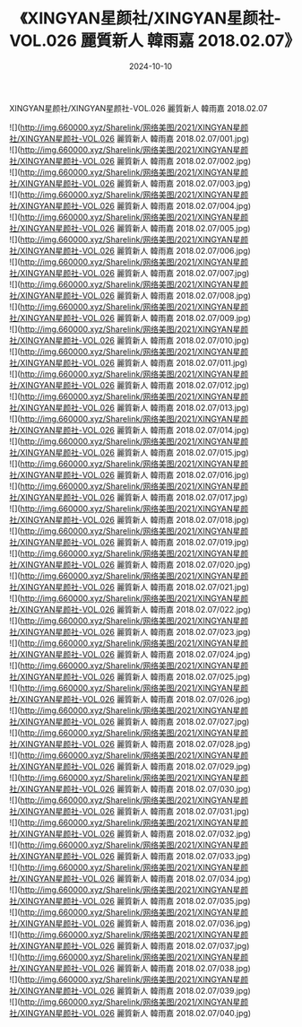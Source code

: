 ﻿---
layout: post
title:  《XINGYAN星颜社/XINGYAN星颜社-VOL.026 麗質新人 韓雨嘉 2018.02.07》
date:   2024-10-10
img: http://img.660000.xyz/Sharelink/网络美图/2021/XINGYAN星颜社/XINGYAN星颜社-VOL.026 麗質新人 韓雨嘉 2018.02.07/000.jpg
categories: [美女, 清纯, 唯美]
---

XINGYAN星颜社/XINGYAN星颜社-VOL.026 麗質新人 韓雨嘉 2018.02.07

 ![](http://img.660000.xyz/Sharelink/网络美图/2021/XINGYAN星颜社/XINGYAN星颜社-VOL.026 麗質新人 韓雨嘉 2018.02.07/001.jpg) <br>![](http://img.660000.xyz/Sharelink/网络美图/2021/XINGYAN星颜社/XINGYAN星颜社-VOL.026 麗質新人 韓雨嘉 2018.02.07/002.jpg) <br>![](http://img.660000.xyz/Sharelink/网络美图/2021/XINGYAN星颜社/XINGYAN星颜社-VOL.026 麗質新人 韓雨嘉 2018.02.07/003.jpg) <br>![](http://img.660000.xyz/Sharelink/网络美图/2021/XINGYAN星颜社/XINGYAN星颜社-VOL.026 麗質新人 韓雨嘉 2018.02.07/004.jpg) <br>![](http://img.660000.xyz/Sharelink/网络美图/2021/XINGYAN星颜社/XINGYAN星颜社-VOL.026 麗質新人 韓雨嘉 2018.02.07/005.jpg) <br>![](http://img.660000.xyz/Sharelink/网络美图/2021/XINGYAN星颜社/XINGYAN星颜社-VOL.026 麗質新人 韓雨嘉 2018.02.07/006.jpg) <br>![](http://img.660000.xyz/Sharelink/网络美图/2021/XINGYAN星颜社/XINGYAN星颜社-VOL.026 麗質新人 韓雨嘉 2018.02.07/007.jpg) <br>![](http://img.660000.xyz/Sharelink/网络美图/2021/XINGYAN星颜社/XINGYAN星颜社-VOL.026 麗質新人 韓雨嘉 2018.02.07/008.jpg) <br>![](http://img.660000.xyz/Sharelink/网络美图/2021/XINGYAN星颜社/XINGYAN星颜社-VOL.026 麗質新人 韓雨嘉 2018.02.07/009.jpg) <br>![](http://img.660000.xyz/Sharelink/网络美图/2021/XINGYAN星颜社/XINGYAN星颜社-VOL.026 麗質新人 韓雨嘉 2018.02.07/010.jpg) <br>![](http://img.660000.xyz/Sharelink/网络美图/2021/XINGYAN星颜社/XINGYAN星颜社-VOL.026 麗質新人 韓雨嘉 2018.02.07/011.jpg) <br>![](http://img.660000.xyz/Sharelink/网络美图/2021/XINGYAN星颜社/XINGYAN星颜社-VOL.026 麗質新人 韓雨嘉 2018.02.07/012.jpg) <br>![](http://img.660000.xyz/Sharelink/网络美图/2021/XINGYAN星颜社/XINGYAN星颜社-VOL.026 麗質新人 韓雨嘉 2018.02.07/013.jpg) <br>![](http://img.660000.xyz/Sharelink/网络美图/2021/XINGYAN星颜社/XINGYAN星颜社-VOL.026 麗質新人 韓雨嘉 2018.02.07/014.jpg) <br>![](http://img.660000.xyz/Sharelink/网络美图/2021/XINGYAN星颜社/XINGYAN星颜社-VOL.026 麗質新人 韓雨嘉 2018.02.07/015.jpg) <br>![](http://img.660000.xyz/Sharelink/网络美图/2021/XINGYAN星颜社/XINGYAN星颜社-VOL.026 麗質新人 韓雨嘉 2018.02.07/016.jpg) <br>![](http://img.660000.xyz/Sharelink/网络美图/2021/XINGYAN星颜社/XINGYAN星颜社-VOL.026 麗質新人 韓雨嘉 2018.02.07/017.jpg) <br>![](http://img.660000.xyz/Sharelink/网络美图/2021/XINGYAN星颜社/XINGYAN星颜社-VOL.026 麗質新人 韓雨嘉 2018.02.07/018.jpg) <br>![](http://img.660000.xyz/Sharelink/网络美图/2021/XINGYAN星颜社/XINGYAN星颜社-VOL.026 麗質新人 韓雨嘉 2018.02.07/019.jpg) <br>![](http://img.660000.xyz/Sharelink/网络美图/2021/XINGYAN星颜社/XINGYAN星颜社-VOL.026 麗質新人 韓雨嘉 2018.02.07/020.jpg) <br>![](http://img.660000.xyz/Sharelink/网络美图/2021/XINGYAN星颜社/XINGYAN星颜社-VOL.026 麗質新人 韓雨嘉 2018.02.07/021.jpg) <br>![](http://img.660000.xyz/Sharelink/网络美图/2021/XINGYAN星颜社/XINGYAN星颜社-VOL.026 麗質新人 韓雨嘉 2018.02.07/022.jpg) <br>![](http://img.660000.xyz/Sharelink/网络美图/2021/XINGYAN星颜社/XINGYAN星颜社-VOL.026 麗質新人 韓雨嘉 2018.02.07/023.jpg) <br>![](http://img.660000.xyz/Sharelink/网络美图/2021/XINGYAN星颜社/XINGYAN星颜社-VOL.026 麗質新人 韓雨嘉 2018.02.07/024.jpg) <br>![](http://img.660000.xyz/Sharelink/网络美图/2021/XINGYAN星颜社/XINGYAN星颜社-VOL.026 麗質新人 韓雨嘉 2018.02.07/025.jpg) <br>![](http://img.660000.xyz/Sharelink/网络美图/2021/XINGYAN星颜社/XINGYAN星颜社-VOL.026 麗質新人 韓雨嘉 2018.02.07/026.jpg) <br>![](http://img.660000.xyz/Sharelink/网络美图/2021/XINGYAN星颜社/XINGYAN星颜社-VOL.026 麗質新人 韓雨嘉 2018.02.07/027.jpg) <br>![](http://img.660000.xyz/Sharelink/网络美图/2021/XINGYAN星颜社/XINGYAN星颜社-VOL.026 麗質新人 韓雨嘉 2018.02.07/028.jpg) <br>![](http://img.660000.xyz/Sharelink/网络美图/2021/XINGYAN星颜社/XINGYAN星颜社-VOL.026 麗質新人 韓雨嘉 2018.02.07/029.jpg) <br>![](http://img.660000.xyz/Sharelink/网络美图/2021/XINGYAN星颜社/XINGYAN星颜社-VOL.026 麗質新人 韓雨嘉 2018.02.07/030.jpg) <br>![](http://img.660000.xyz/Sharelink/网络美图/2021/XINGYAN星颜社/XINGYAN星颜社-VOL.026 麗質新人 韓雨嘉 2018.02.07/031.jpg) <br>![](http://img.660000.xyz/Sharelink/网络美图/2021/XINGYAN星颜社/XINGYAN星颜社-VOL.026 麗質新人 韓雨嘉 2018.02.07/032.jpg) <br>![](http://img.660000.xyz/Sharelink/网络美图/2021/XINGYAN星颜社/XINGYAN星颜社-VOL.026 麗質新人 韓雨嘉 2018.02.07/033.jpg) <br>![](http://img.660000.xyz/Sharelink/网络美图/2021/XINGYAN星颜社/XINGYAN星颜社-VOL.026 麗質新人 韓雨嘉 2018.02.07/034.jpg) <br>![](http://img.660000.xyz/Sharelink/网络美图/2021/XINGYAN星颜社/XINGYAN星颜社-VOL.026 麗質新人 韓雨嘉 2018.02.07/035.jpg) <br>![](http://img.660000.xyz/Sharelink/网络美图/2021/XINGYAN星颜社/XINGYAN星颜社-VOL.026 麗質新人 韓雨嘉 2018.02.07/036.jpg) <br>![](http://img.660000.xyz/Sharelink/网络美图/2021/XINGYAN星颜社/XINGYAN星颜社-VOL.026 麗質新人 韓雨嘉 2018.02.07/037.jpg) <br>![](http://img.660000.xyz/Sharelink/网络美图/2021/XINGYAN星颜社/XINGYAN星颜社-VOL.026 麗質新人 韓雨嘉 2018.02.07/038.jpg) <br>![](http://img.660000.xyz/Sharelink/网络美图/2021/XINGYAN星颜社/XINGYAN星颜社-VOL.026 麗質新人 韓雨嘉 2018.02.07/039.jpg) <br>![](http://img.660000.xyz/Sharelink/网络美图/2021/XINGYAN星颜社/XINGYAN星颜社-VOL.026 麗質新人 韓雨嘉 2018.02.07/040.jpg) <br>